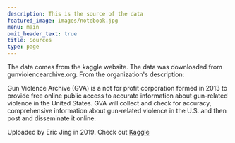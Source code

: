 ```yaml
---
description: This is the source of the data
featured_image: images/notebook.jpg
menu: main
omit_header_text: true
title: Sources
type: page
---
```



The data comes from the kaggle website. 
The data was downloaded from gunviolencearchive.org. 
From the organization's description:

Gun Violence Archive (GVA) is a not for profit corporation formed in 2013 to provide free online public access to accurate information about gun-related violence in the United States. GVA will collect and check for accuracy, comprehensive information about gun-related violence in the U.S. and then post and disseminate it online.

Uploaded by Eric Jing in 2019. 
Check out [Kaggle](https://www.kaggle.com/ericking310/us-gun-violence) 


